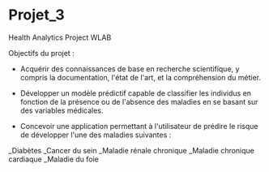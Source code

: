 # Projet_3
Health Analytics Project WLAB

Objectifs du projet :

- Acquérir des connaissances de base en recherche scientifique, y compris la documentation, l'état de l'art, et la compréhension du métier.

- Développer un modèle prédictif capable de classifier les individus en fonction de la présence ou de l'absence des maladies en se basant sur des variables médicales.

- Concevoir une application permettant à l'utilisateur de prédire le risque de développer l'une des maladies suivantes : 

_Diabètes
_Cancer du sein
_Maladie rénale chronique
_Maladie chronique cardiaque
_Maladie du foie
